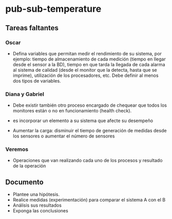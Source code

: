 # pub-sub-temperature
## Tareas faltantes
### Oscar
* Defina variables que permitan medir el rendimiento de su sistema, por ejemplo: tiempo de almacenamiento de cada medición (tiempo en llegar desde el sensor a la BD), tiempo en que tarda la llegada de cada alarma al sistema de calidad (desde el monitor que la detecta, hasta que se imprime), utilización de los procesadores, etc.  Debe definir al menos dos tipos de variables. 

### Diana y Gabriel
* Debe existir también otro proceso encargado de chequear que todos los monitores están o no en funcionamiento (health check). 

* es incorporar un elemento a su sistema que afecte su desempeño
* Aumentar la carga: disminuir el tiempo de generación de medidas desde los sensores o aumentar el número de sensores

### Veremos
* Operaciones que van realizando cada uno de los procesos y resultado de la operación

## Documento 
* Plantee una hipótesis. 
* Realice medidas (experimentación) para comparar el sistema A con el B 
* Análisis sus resultados
* Exponga las conclusiones
